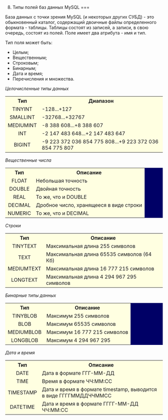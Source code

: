 08. Типы полей баз данных MySQL
===

База данных с точки зрения MySQL (и некоторых других СУБД) - это обыкновенный каталог, содержащий двоичные файлы определенного формата - таблицы. Таблицы состоят из записей, а записи, в свою очередь, состоят из полей. Поле имеет два атрибута - имя и тип.

Тип поля может быть:
- Целым;
- Вещественным;
- Строковым;
- Бинарным;
- Дата и время;
- Перечисления и множества.

*Целочисленные типы данных*

<table border="0" cellpadding="3" cellspacing="1" bgcolor="#000066" class="mtx4">
  <tbody><tr bgcolor="#FFFFE1">
    <th scope="col">Тип</th>
    <th scope="col">Диапазон</th>
  </tr>
  <tr bgcolor="#FFFFE1">
    <td><div align="center">TINYINT</div></td>
    <td>-128...+127</td>
  </tr>
  <tr bgcolor="#FFFFE1">
    <td><div align="center">SMALLINT</div></td>
    <td>-32768...+32767</td>
  </tr>
  <tr bgcolor="#FFFFE1">
    <td><div align="center">MEDIUMINT</div></td>
    <td>-8 388 608...+8 388 607 </td>
  </tr>
  <tr bgcolor="#FFFFE1">
    <td><div align="center">INT</div></td>
    <td>-2 147 483 648...+2 147 483 647 </td>
  </tr>
  <tr bgcolor="#FFFFE1">
    <td><div align="center">BIGINT</div></td>
    <td>-9 223 372 036 854 775 808...+9 223 372 036 854 775 807 </td>
  </tr>
</tbody></table>

*Вещественные числа*

<table border="0" cellpadding="3" cellspacing="1" bgcolor="#000066" class="mtx4">
  <tbody><tr bgcolor="#FFFFE1">
    <th scope="col">Тип</th>
    <th scope="col">Описание</th>
  </tr>
  <tr bgcolor="#FFFFE1">
    <td><div align="center">FLOAT</div></td>
    <td><div align="left">Небольшая точность </div></td>
  </tr>
  <tr bgcolor="#FFFFE1">
    <td><div align="center">DOUBLE</div></td>
    <td><div align="left">Двойная точность </div></td>
  </tr>
  <tr bgcolor="#FFFFE1">
    <td><div align="center">REAL</div></td>
    <td><div align="left">То же, что и DOUBLE </div></td>
  </tr>
  <tr bgcolor="#FFFFE1">
    <td><div align="center">DECIMAL</div></td>
    <td><div align="left">Дробное число, хранящееся в виде строки </div></td>
  </tr>
  <tr bgcolor="#FFFFE1">
    <td><div align="center">NUMERIC</div></td>
    <td><div align="left">То же, что и DECIMAL</div></td>
  </tr>
</tbody></table>

*Строки*

<table border="0" cellpadding="3" cellspacing="1" bgcolor="#000066" class="mtx4">
  <tbody><tr bgcolor="#FFFFE1">
    <th scope="col">Тип</th>
    <th scope="col">Описание</th>
  </tr>
  <tr bgcolor="#FFFFE1">
    <td><div align="center">TINYTEXT</div></td>
    <td>Максимальная длина 255 символов </td>
  </tr>
  <tr bgcolor="#FFFFE1">
    <td><div align="center">TEXT</div></td>
    <td>Максимальная длина 65535 символов (64 Кб) </td>
  </tr>
  <tr bgcolor="#FFFFE1">
    <td><div align="center">MEDIUMTEXT</div></td>
    <td>Максимальная длина 16 777 215 символов </td>
  </tr>
  <tr bgcolor="#FFFFE1">
    <td><div align="center">LONGTEXT</div></td>
    <td>Максимальная длина 4 294 967 295 символов </td>
  </tr>
</tbody></table>

*Бинарные типы данных*

<table border="0" cellpadding="3" cellspacing="1" bgcolor="#000066" class="mtx4">
  <tbody><tr bgcolor="#FFFFE1">
    <th scope="col">Тип</th>
    <th scope="col">Описание</th>
  </tr>
  <tr bgcolor="#FFFFE1">
    <td><div align="center">TINYBLOB</div></td>
    <td>Максимум 255 символов</td>
  </tr>
  <tr bgcolor="#FFFFE1">
    <td><div align="center">BLOB</div></td>
    <td>Максимум 65535 символов </td>
  </tr>
  <tr bgcolor="#FFFFE1">
    <td><div align="center">MEDIUMBLOB</div></td>
    <td>Максимум 16 777 215 символов </td>
  </tr>
  <tr bgcolor="#FFFFE1">
    <td><div align="center">LONGBLOB</div></td>
    <td>Максимум 4 294 967 295 </td>
  </tr>
</tbody></table>

*Дата и время*

<table border="0" cellpadding="3" cellspacing="1" bgcolor="#000066" class="mtx4">
  <tbody><tr bgcolor="#FFFFE1">
    <th scope="col">Тип</th>
    <th scope="col">Описание</th>
  </tr>
  <tr bgcolor="#FFFFE1">
    <td><div align="center">DATE</div></td>
    <td>Дата в формате ГГГ-ММ-ДД </td>
  </tr>
  <tr bgcolor="#FFFFE1">
    <td><div align="center">TIME</div></td>
    <td>Время в формате ЧЧ:ММ:СС </td>
  </tr>
  <tr bgcolor="#FFFFE1">
    <td><div align="center">TIMESTAMP</div></td>
    <td>Дата и время в формате timestamp, выводится в виде ГГГГММДДЧЧММСС </td>
  </tr>
  <tr bgcolor="#FFFFE1">
    <td><div align="center">DATETIME</div></td>
    <td>Дата и время в формате ГГГГ-ММ-ДД ЧЧ:ММ:СС </td>
  </tr>
</tbody></table>
